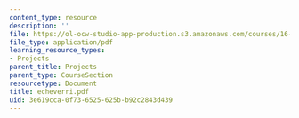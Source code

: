 ```yaml
---
content_type: resource
description: ''
file: https://ol-ocw-studio-app-production.s3.amazonaws.com/courses/16-622-experimental-projects-ii-fall-2003/3e619cca0f736525625bb92c2843d439_echeverri.pdf
file_type: application/pdf
learning_resource_types:
- Projects
parent_title: Projects
parent_type: CourseSection
resourcetype: Document
title: echeverri.pdf
uid: 3e619cca-0f73-6525-625b-b92c2843d439
---
```

